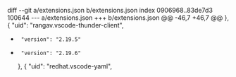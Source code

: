 diff --git a/extensions.json b/extensions.json
index 0906968..83de7d3 100644
--- a/extensions.json
+++ b/extensions.json
@@ -46,7 +46,7 @@
     },
     {
       "uid": "rangav.vscode-thunder-client",
-      "version": "2.19.5"
+      "version": "2.19.6"
     },
     {
       "uid": "redhat.vscode-yaml",
